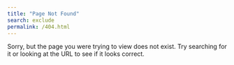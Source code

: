```yaml
---
title: "Page Not Found"
search: exclude
permalink: /404.html
---  
```


Sorry, but the page you were trying to view does not exist. Try searching for it or looking at the URL to see if it looks correct.
